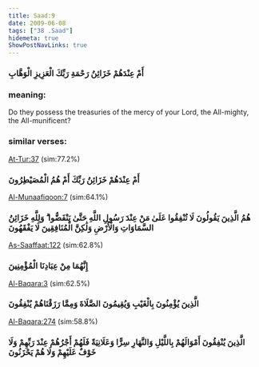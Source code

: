 ```yaml
---
title: Saad:9
date: 2009-06-08
tags: ["38 .Saad"]
hidemeta: true 
ShowPostNavLinks: true 
---
```

### أَمْ عِنْدَهُمْ خَزَائِنُ رَحْمَةِ رَبِّكَ الْعَزِيزِ الْوَهَّابِ
### meaning: 
Do they possess the treasuries of the mercy of your Lord, the All-mighty, the All-munificent?
### similar verses: 

[At-Tur:37](/52/37) (sim:77.2%)

### أَمْ عِنْدَهُمْ خَزَائِنُ رَبِّكَ أَمْ هُمُ الْمُصَيْطِرُونَ

[Al-Munaafiqoon:7](/63/7) (sim:64.1%)

### هُمُ الَّذِينَ يَقُولُونَ لَا تُنْفِقُوا عَلَىٰ مَنْ عِنْدَ رَسُولِ اللَّهِ حَتَّىٰ يَنْفَضُّوا ۗ وَلِلَّهِ خَزَائِنُ السَّمَاوَاتِ وَالْأَرْضِ وَلَٰكِنَّ الْمُنَافِقِينَ لَا يَفْقَهُونَ

[As-Saaffaat:122](/37/122) (sim:62.8%)

### إِنَّهُمَا مِنْ عِبَادِنَا الْمُؤْمِنِينَ

[Al-Baqara:3](/2/3) (sim:62.5%)

### الَّذِينَ يُؤْمِنُونَ بِالْغَيْبِ وَيُقِيمُونَ الصَّلَاةَ وَمِمَّا رَزَقْنَاهُمْ يُنْفِقُونَ

[Al-Baqara:274](/2/274) (sim:58.8%)

### الَّذِينَ يُنْفِقُونَ أَمْوَالَهُمْ بِاللَّيْلِ وَالنَّهَارِ سِرًّا وَعَلَانِيَةً فَلَهُمْ أَجْرُهُمْ عِنْدَ رَبِّهِمْ وَلَا خَوْفٌ عَلَيْهِمْ وَلَا هُمْ يَحْزَنُونَ
